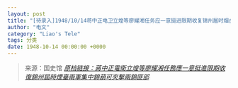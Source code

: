 ```yaml
---
layout: post
title: "[待录入]1948/10/14蒋中正电卫立煌等廖耀湘任务应一意挺进限期收复锦州届时烟台两军集中锦葫可夹击两锦匪部"
author: "电文"
category: "Liao's Tele"
tags: 分类
date: 1948-10-14 00:00:00 +0000
---
```

> 来源：国史馆 [*原档链接：蔣中正電衛立煌等廖耀湘任務應一意挺進限期收復錦州屆時煙臺兩軍集中錦葫可夾擊兩錦匪部*](https://ahonline.drnh.gov.tw/index.php?act=Display/image/5894457B2y2L=s#d5J)